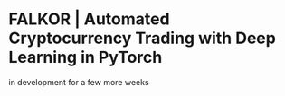 # FALKOR | Automated Cryptocurrency Trading with Deep Learning in PyTorch

in development for a few more weeks
